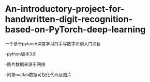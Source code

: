 # An-introductory-project-for-handwritten-digit-recognition-based-on-PyTorch-deep-learning
一个基于pytorch深度学习的手写数字识别入门项目

-python版本3.8

-图片数据来源于网络

-附带matlab数据可视化代码及图片
